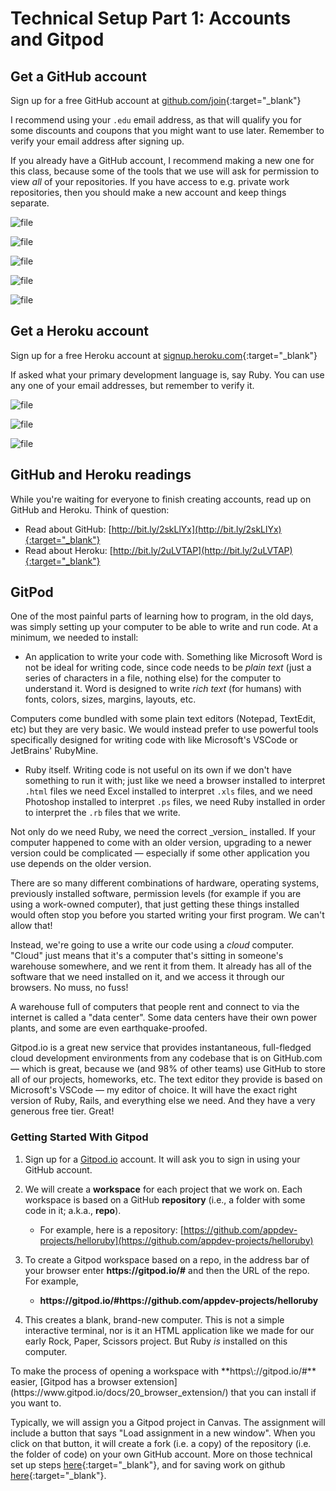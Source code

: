 # Technical Setup Part 1: Accounts and Gitpod

## Get a GitHub account

Sign up for a free GitHub account at [github.com/join](https://github.com/join){:target="_blank"}
    
I recommend using your `.edu` email address, as that will qualify you for some discounts and coupons that you might want to use later. Remember to verify your email address after signing up.

If you already have a GitHub account, I recommend making a new one for this class, because some of the tools that we use will ask for permission to view _all_ of your repositories. If you have access to e.g. private work repositories, then you should make a new account and keep things separate.

<!-- ![](assets/technical-setup/1-github-join.png)

![](assets/technical-setup/2-github-plan.png)

![](assets/technical-setup/3-github-survey.png)

![](assets/technical-setup/4-github-complete.png)

![](assets/technical-setup/5-github-verify-email.png) -->

![file](https://res.cloudinary.com/dmxgp9oq2/image/upload/v1677020490/1-github-join_qnfiek.png)

![file](https://res.cloudinary.com/dmxgp9oq2/image/upload/v1677020490/2-github-plan_mkpjii.png)

![file](https://res.cloudinary.com/dmxgp9oq2/image/upload/v1677020490/3-github-survey_btnmpe.png)

![file](https://res.cloudinary.com/dmxgp9oq2/image/upload/v1677020489/4-github-complete_r4sfvp.png)

![file](https://res.cloudinary.com/dmxgp9oq2/image/upload/v1677020490/5-github-verify-email_anezs3.png)


## Get a Heroku account

Sign up for a free Heroku account at [signup.heroku.com](https://signup.heroku.com/){:target="_blank"}

If asked what your primary development language is, say Ruby. You can use any one of your email addresses, but remember to verify it.

<!-- ![](assets/technical-setup/6-heroku-join.png)

![](assets/technical-setup/7-heroku-verify-email.png)

![](assets/technical-setup/8-heroku-welcome.png) -->

![file](https://res.cloudinary.com/dmxgp9oq2/image/upload/v1677020563/6-heroku-join_ejfe1z.png)

![file](https://res.cloudinary.com/dmxgp9oq2/image/upload/v1677020562/7-heroku-verify-email_tvjyc2.png)

![file](https://res.cloudinary.com/dmxgp9oq2/image/upload/v1677020562/8-heroku-welcome_wwcn8v.png)

## GitHub and Heroku readings

While you're waiting for everyone to finish creating accounts, read up on GitHub and Heroku. Think of question:

 - Read about GitHub: [http://bit.ly/2skLlYx](http://bit.ly/2skLlYx){:target="_blank"}
 - Read about Heroku: [http://bit.ly/2uLVTAP](http://bit.ly/2uLVTAP){:target="_blank"}

## GitPod

One of the most painful parts of learning how to program, in the old days, was simply setting up your computer to be able to write and run code. At a minimum, we needed to install:

  - An application to write your code with. Something like Microsoft Word is not be ideal for writing code, since code needs to be _plain text_ (just a series of characters in a file, nothing else) for the computer to understand it. Word is designed to write _rich text_ (for humans) with fonts, colors, sizes, margins, layouts, etc.

<aside markdown="1">
Computers come bundled with some plain text editors (Notepad, TextEdit, etc) but they are very basic. We would instead prefer to use powerful tools specifically designed for writing code with like Microsoft's VSCode or JetBrains' RubyMine.
</aside>

  - Ruby itself. Writing code is not useful on its own if we don't have something to run it with; just like we need a browser installed to interpret `.html` files we need Excel installed to interpret `.xls` files, and we need Photoshop installed to interpret `.ps` files, we need Ruby installed in order to interpret the `.rb` files that we write.

<aside markdown="1">
Not only do we need Ruby, we need the correct _version_ installed. If your computer happened to come with an older version, upgrading to a newer version could be complicated — especially if some other application you use depends on the older version.
</aside>

There are so many different combinations of hardware, operating systems, previously installed software, permission levels (for example if you are using a work-owned computer), that just getting these things installed would often stop you before you started writing your first program. We can't allow that!

Instead, we're going to use a write our code using a _cloud_ computer. "Cloud" just means that it's a computer that's sitting in someone's warehouse somewhere, and we rent it from them. It already has all of the software that we need installed on it, and we access it through our browsers. No muss, no fuss!

<aside markdown="1">
A warehouse full of computers that people rent and connect to via the internet is called a "data center". Some data centers have their own power plants, and some are even earthquake-proofed.
</aside>

Gitpod.io is a great new service that provides instantaneous, full-fledged cloud development environments from any codebase that is on GitHub.com — which is great, because we (and 98% of other teams) use GitHub to store all of our projects, homeworks, etc. The text editor they provide is based on Microsoft's VSCode — my editor of choice. It will have the exact right version of Ruby, Rails, and everything else we need. And they have a very generous free tier. Great!

### Getting Started With Gitpod

  1. Sign up for a [Gitpod.io](https://www.gitpod.io) account. It will ask you to sign in using your GitHub account.
  1. We will create a **workspace** for each project that we work on. Each workspace is based on a GitHub **repository** (i.e., a folder with some code in it; a.k.a., **repo**).

      - For example, here is a repository: [https://github.com/appdev-projects/helloruby](https://github.com/appdev-projects/helloruby)

  1. To create a Gitpod workspace based on a repo, in the address bar of your browser enter **https\://gitpod.io/#** and then the URL of the repo. For example,

      - **https\://gitpod.io/#https\://github.com/appdev-projects/helloruby**

  1. This creates a blank, brand-new computer. This is not a simple interactive terminal, nor is it an HTML application like we made for our early Rock, Paper, Scissors project. But Ruby _is_ installed on this computer. 

<aside markdown="1">
To make the process of opening a workspace with **https\://gitpod.io/#** easier, [Gitpod has a browser extension](https://www.gitpod.io/docs/20_browser_extension/) that you can install if you want to.
</aside>

Typically, we will assign you a Gitpod project in Canvas. The assignment will include a button that says "Load assignment in a new window". When you click on that button, it will create a fork (i.e. a copy) of the repository (i.e. the folder of code) on your own GitHub account. More on those technical set up steps [here](https://learn.firstdraft.com/lessons/29){:target="_blank"}, and for saving work on github [here](https://learn.firstdraft.com/lessons/30){:target="_blank"}.